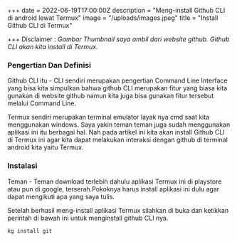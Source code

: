 +++
date = 2022-06-19T17:00:00Z
description = "Meng-install Github CLI di android lewat Termux"
image = "/uploads/images.jpeg"
title = "Install Github CLI di Termux"

+++
Disclaimer : _Gambar Thumbnail saya ambil dari website github. Github CLI akan kita install di Termux._

### **Pengertian Dan Definisi**

Github CLI itu - CLI sendiri merupakan pengertian Command Line Interface yang bisa kita simpulkan bahwa github CLI merupakan fitur yang biasa kita gunakan di website github namun kita juga bisa gunakan fitur tersebut melalui Command Line.

Termux sendiri merupakan terminal emulator layak nya cmd saat kita menggunakan windows. Saya yakin teman teman juga sudah menggunakan aplikasi ini itu berbagai hal. Nah pada artikel ini kita akan install Github CLI di Termux ini agar kita dapat melakukan interaksi dengan github di terminal android kita yaitu Termux.

### Instalasi

Teman - Teman download terlebih dahulu aplikasi Termux ini di playstore atau pun di google, terserah.Pokoknya harus install aplikasi ini dulu agar dapat mengikuti apa yang saya tulis.

Setelah berhasil meng-install aplikasi Termux silahkan di buka dan ketikkan perintah di bawah ini untuk menginstall github CLI nya.

    kg install git